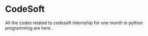 # CodeSoft
All the codes related to codesoft internship for one month in python programming are here .
